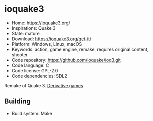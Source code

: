 # ioquake3

- Home: https://ioquake3.org/
- Inspirations: Quake 3
- State: mature
- Download: https://ioquake3.org/get-it/
- Platform: Windows, Linux, macOS
- Keywords: action, game engine, remake, requires original content, shooter
- Code repository: https://github.com/ioquake/ioq3.git
- Code language: C
- Code license: GPL-2.0
- Code dependencies: SDL2

Remake of Quake 3.
[Derivative games](https://ioquake3.org/extras/derivative-games/)

## Building

- Build system: Make
